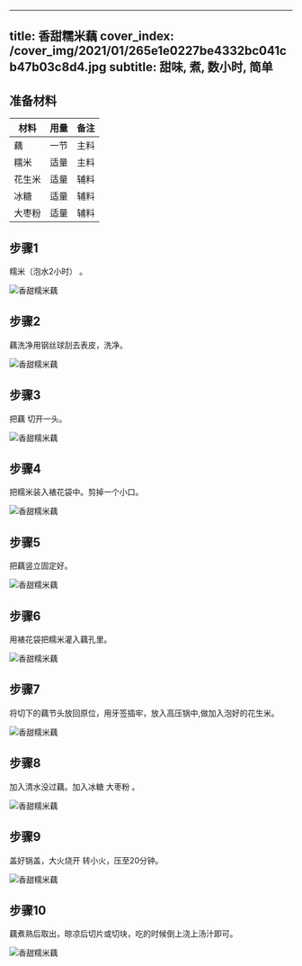 
---
title: 香甜糯米藕
cover_index: /cover_img/2021/01/265e1e0227be4332bc041cb47b03c8d4.jpg
subtitle: 甜味, 煮, 数小时, 简单
---

## 准备材料

| 材料     | 用量 | 备注|
| ------- | ----- | --- |
| 藕 | 一节| 主料 |
| 糯米 | 适量| 主料 |
| 花生米 | 适量| 辅料 |
| 冰糖 | 适量| 辅料 |
| 大枣粉 | 适量| 辅料 |

## 步骤1

糯米（泡水2小时） 。

![香甜糯米藕](https://i8.meishichina.com/attachment/recipe/201009/201009301357092.jpg?x-oss-process=style/p320) 

## 步骤2

藕洗净用钢丝球刮去表皮，洗净。

![香甜糯米藕](https://i8.meishichina.com/attachment/recipe/201009/201009301357219.jpg?x-oss-process=style/p320) 

## 步骤3

把藕 切开一头。

![香甜糯米藕](https://i8.meishichina.com/attachment/recipe/201009/201009301357291.jpg?x-oss-process=style/p320) 

## 步骤4

把糯米装入裱花袋中。剪掉一个小口。

![香甜糯米藕](https://i8.meishichina.com/attachment/recipe/201009/201009301357395.jpg?x-oss-process=style/p320) 

## 步骤5

把藕竖立固定好。

![香甜糯米藕](https://i8.meishichina.com/attachment/recipe/201009/201009301357465.jpg?x-oss-process=style/p320) 

## 步骤6

用裱花袋把糯米灌入藕孔里。

![香甜糯米藕](https://i8.meishichina.com/attachment/recipe/201009/201009301357528.jpg?x-oss-process=style/p320) 

## 步骤7

将切下的藕节头放回原位，用牙签插牢，放入高压锅中,做加入泡好的花生米。

![香甜糯米藕](https://i8.meishichina.com/attachment/recipe/201009/201009301358045.jpg?x-oss-process=style/p320) 

## 步骤8

加入清水没过藕。加入冰糖 大枣粉 。

![香甜糯米藕](https://i8.meishichina.com/attachment/recipe/201009/201009301358137.jpg?x-oss-process=style/p320) 

## 步骤9

盖好锅盖，大火烧开 转小火，压至20分钟。

![香甜糯米藕](https://i8.meishichina.com/attachment/recipe/201009/201009301358358.jpg?x-oss-process=style/p320) 

## 步骤10

藕煮熟后取出，晾凉后切片或切块，吃的时候倒上浇上汤汁即可。

![香甜糯米藕](https://i8.meishichina.com/attachment/recipe/201009/201009301358415.jpg?x-oss-process=style/p320) 

